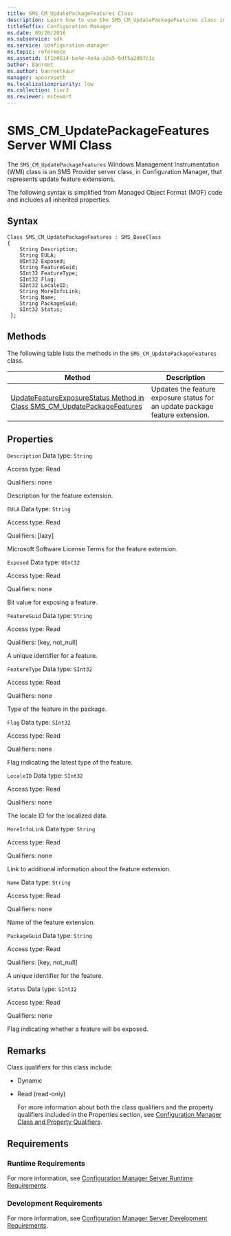 ```yaml
---
title: SMS_CM_UpdatePackageFeatures Class
description: Learn how to use the SMS_CM_UpdatePackageFeatures class in Configuration Manager to update feature extensions.
titleSuffix: Configuration Manager
ms.date: 09/20/2016
ms.subservice: sdk
ms.service: configuration-manager
ms.topic: reference
ms.assetid: 1f1b0614-be4e-4e4a-a2a5-6df5a2d97c1c
author: Banreet
ms.author: banreetkaur
manager: apoorvseth
ms.localizationpriority: low
ms.collection: tier3
ms.reviewer: mstewart
---
```

# SMS_CM_UpdatePackageFeatures Server WMI Class
The  `SMS_CM_UpdatePackageFeatures` Windows Management Instrumentation (WMI) class is an SMS Provider server class, in Configuration Manager, that represents update feature extensions.

 The following syntax is simplified from Managed Object Format (MOF) code and includes all inherited properties.

## Syntax

```
Class SMS_CM_UpdatePackageFeatures : SMS_BaseClass
{
    String Description;
    String EULA;
    UInt32 Exposed;
    String FeatureGuid;
    SInt32 FeatureType;
    SInt32 Flag;
    SInt32 LocaleID;
    String MoreInfoLink;
    String Name;
    String PackageGuid;
    SInt32 Status;
 };

```

## Methods
 The following table lists the methods in the `SMS_CM_UpdatePackageFeatures` class.

|Method|Description|
|------------|-----------------|
|[UpdateFeatureExposureStatus Method in Class SMS_CM_UpdatePackageFeatures](../../../develop/reference/sum/updatefeatureexposurestatus-method-in-class-sms_cm_updatepackagefeatures.md)|Updates the feature exposure status for an update package feature extension.|

## Properties
 `Description`
 Data type: `String`

 Access type: Read

 Qualifiers: none

 Description for the feature extension.

 `EULA`
 Data type: `String`

 Access type: Read

 Qualifiers: [lazy]

 Microsoft Software License Terms for the feature extension.

 `Exposed`
 Data type: `UInt32`

 Access type: Read

 Qualifiers: none

 Bit value for exposing a feature.

 `FeatureGuid`
 Data type: `String`

 Access type: Read

 Qualifiers: [key, not_null]

 A unique identifier for a feature.

 `FeatureType`
 Data type: `SInt32`

 Access type: Read

 Qualifiers: none

 Type of the feature in the package.

 `Flag`
 Data type: `SInt32`

 Access type: Read

 Qualifiers: none

 Flag indicating the latest type of the feature.

 `LocaleID`
 Data type: `SInt32`

 Access type: Read

 Qualifiers: none

 The locale ID for the localized data.

 `MoreInfoLink`
 Data type: `String`

 Access type: Read

 Qualifiers: none

 Link to additional information about the feature extension.

 `Name`
 Data type: `String`

 Access type: Read

 Qualifiers: none

 Name of the feature extension.

 `PackageGuid`
 Data type: `String`

 Access type: Read

 Qualifiers: [key, not_null]

 A unique identifier for the feature.

 `Status`
 Data type: `SInt32`

 Access type: Read

 Qualifiers: none

 Flag indicating whether a feature will be exposed.

## Remarks
 Class qualifiers for this class include:

- Dynamic

- Read (read-only)

  For more information about both the class qualifiers and the property qualifiers included in the Properties section, see [Configuration Manager Class and Property Qualifiers](../../../develop/reference/misc/class-and-property-qualifiers.md).

## Requirements

### Runtime Requirements
 For more information, see [Configuration Manager Server Runtime Requirements](../../../develop/core/reqs/server-runtime-requirements.md).

### Development Requirements
 For more information, see [Configuration Manager Server Development Requirements](../../../develop/core/reqs/server-development-requirements.md).
